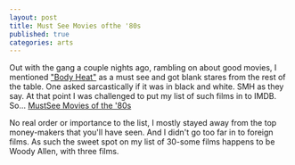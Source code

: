 ```yaml
---
layout: post
title: Must See Movies ofthe '80s
published: true
categories: arts
---
```

Out with the gang a couple nights ago, rambling on about good movies, I mentioned ["Body Heat"](http://www.imdb.com/title/tt0082089/combined)
as a must see and got blank stares from
the rest of the table. One asked sarcastically if it was in black and white. SMH as they say. At that point I was challenged to put
my list of such films in to IMDB. So... [MustSee Movies of the '80s](http://www.imdb.com/list/ls020038897/)

No real order or importance to the list, I mostly stayed away from the top money-makers that you'll have seen. And I didn't go too far
in to foreign films. As such the sweet spot on my list of 30-some films happens to be Woody Allen, with three films.
